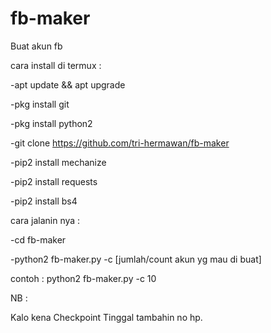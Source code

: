 # fb-maker
Buat akun fb


cara install di termux :

-apt update && apt upgrade

-pkg install git

-pkg install python2

-git clone https://github.com/tri-hermawan/fb-maker

-pip2 install mechanize

-pip2 install requests

-pip2 install bs4


cara jalanin nya :

-cd fb-maker

-python2 fb-maker.py -c [jumlah/count akun yg mau di buat]

contoh : python2 fb-maker.py -c 10




NB :

Kalo kena Checkpoint Tinggal tambahin no hp.
